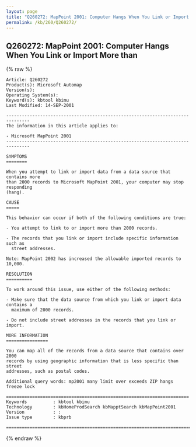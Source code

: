 ```yaml
---
layout: page
title: "Q260272: MapPoint 2001: Computer Hangs When You Link or Import More than"
permalink: /kb/260/Q260272/
---
```


## Q260272: MapPoint 2001: Computer Hangs When You Link or Import More than

{% raw %}

	Article: Q260272
	Product(s): Microsoft Automap
	Version(s): 
	Operating System(s): 
	Keyword(s): kbtool kbimu
	Last Modified: 14-SEP-2001
	
	-------------------------------------------------------------------------------
	The information in this article applies to:
	
	- Microsoft MapPoint 2001 
	-------------------------------------------------------------------------------
	
	SYMPTOMS
	========
	
	When you attempt to link or import data from a data source that contains more
	than 2000 records to Microsoft MapPoint 2001, your computer may stop responding
	(hang).
	
	CAUSE
	=====
	
	This behavior can occur if both of the following conditions are true:
	
	- You attempt to link to or import more than 2000 records.
	
	- The records that you link or import include specific information such as
	  street addresses.
	
	Note: MapPoint 2002 has increased the allowable imported records to 10,000.
	
	RESOLUTION
	==========
	
	To work around this issue, use either of the following methods:
	
	- Make sure that the data source from which you link or import data contains a
	  maximum of 2000 records.
	
	- Do not include street addresses in the records that you link or import.
	
	MORE INFORMATION
	================
	
	You can map all of the records from a data source that contains over 2000
	records by using geographic information that is less specific than street
	addresses, such as postal codes.
	
	Additional query words: mp2001 many limit over exceeds ZIP hangs freeze lock
	
	======================================================================
	Keywords          : kbtool kbimu 
	Technology        : kbHomeProdSearch kbMapptSearch kbMapPoint2001
	Version           : :
	Issue type        : kbprb
	
	=============================================================================
	

{% endraw %}
